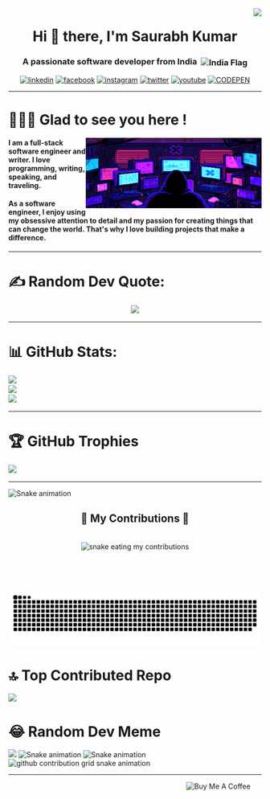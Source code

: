 <!-- # 💫 About Me: -->

<img src="https://visitcount.itsvg.in/api?id=SaurabhKrSing&icon=0&color=1" align="right" style="float: right;">

<h1 align="center">Hi 👋 there, I'm Saurabh Kumar</h1>


<!-- <h1 align="center">
    <img src="https://readme-typing-svg.herokuapp.com/?font=Righteous&size=45&center=true&vCenter=true&width=500&height=70&duration=4000&lines=Hi+There!+👋;+I'm+Saurabh+Kumar !;" />
</h1> -->

<h3 align="center">A passionate software developer from India &nbsp;<img src="https://upload.wikimedia.org/wikipedia/en/4/41/Flag_of_India.svg" alt="India Flag" width="20" style="vertical-align: middle;"></h3>



<p align="center">
<a target="_blank" href="https://www.linkedin.com/in/Enter_URL" style="display: inline-block;"><img src="https://img.shields.io/badge/linkedin-logo?style=for-the-badge&logo=linkedin&logoColor=white&color=%230a77b6" alt="linkedin" /></a>
<a target="_blank" href="https://www.facebook.com/Enter_URL" style="display: inline-block;"><img src="https://img.shields.io/badge/facebook-logo?style=for-the-badge&logo=facebook&logoColor=white&color=%230866ff" alt="facebook" /></a>
<a target="_blank" href="https://www.instagram.com/Enter_URL" style="display: inline-block;"><img src="https://img.shields.io/badge/instagram-logo?style=for-the-badge&logo=instagram&logoColor=white&color=%23F35369" alt="instagram" /></a>
<a target="_blank" href="https://twitter.com/Enter_URL" style="display: inline-block;"><img src="https://img.shields.io/badge/twitter-x?style=for-the-badge&logo=x&logoColor=white&color=%230f1419" alt="twitter" /></a>
<a target="_blank" href="https://www.youtube.com/Enter_URL" style="display: inline-block;"><img src="https://img.shields.io/badge/youtube-logo?style=for-the-badge&logo=youtube&logoColor=white&color=%23cc0000" alt="youtube" /></a>
<a target="_blank" href="https://codepen.io/Enter_Username" style="display: inline-block;"><img src="https://img.shields.io/badge/Codepen-000000?style=for-the-badge&logo=codepen&logoColor=white" alt="CODEPEN" /></a>
<!-- <a target="_blank" href="https://stackoverflow.com/users/Enter_URL" style="display: inline-block;"><img src="https://img.shields.io/badge/stackoverflow-logo?style=for-the-badge&logo=stackoverflow&logoColor=white&color=%23cc0000" alt="stackoverflow" /></a></p> -->

---

# 👨🏻‍💻 Glad to see you here !


  <img align="right" alt="GIF" src="https://github.com/SaurabhKumarSingh01/test5/blob/main/photo.gif?raw=true" width="350" height="140" />

<h4>I am a full-stack software engineer and writer. I love programming, writing, speaking, and traveling.</h4>

<h4>As a software engineer, I enjoy using my obsessive attention to detail and my passion for creating things that can change the world. That's why I love building projects that make a difference.</h4>

---

# ✍️ Random Dev Quote:

<div align="center">
  <img src="https://quotes-github-readme.vercel.app/api?type=horizontal&theme=radical">
</div>

---

# 📊 GitHub Stats:

![](https://github-readme-stats.vercel.app/api?username=SaurabhKumarSingh2001&theme=dark&hide_border=false&include_all_commits=false&count_private=false)<br/>
![](https://github-readme-streak-stats.herokuapp.com/?user=SaurabhKumarSingh2001&theme=dark&hide_border=false)<br/>
![](https://github-readme-stats.vercel.app/api/top-langs/?username=SaurabhKumarSingh2001&theme=dark&hide_border=false&include_all_commits=false&count_private=false&layout=compact)

---

# 🏆 GitHub Trophies
![](https://github-profile-trophy.vercel.app/?username=SaurabhKumarSingh2001&theme=radical&no-frame=false&no-bg=true&margin-w=4)

---


<img src="https://raw.githubusercontent.com/maurodesouza/maurodesouza/output/snake.svg" alt="Snake animation" />

<div align="center">
  <h2>🐍 My Contributions 🐍</h2>
  <br>
  <img alt="snake eating my contributions" src="https://raw.githubusercontent.com/SaurabhKumar2001/SaurabhKumar2001/output/github-contribution-grid-snake.svg" />
  
  <br/><br/><br/>
</div>

<picture>
  <source
    media="(prefers-color-scheme: dark)"
    srcset="https://raw.githubusercontent.com/platane/snk/output/github-contribution-grid-snake-dark.svg"
  />
  <source
    media="(prefers-color-scheme: light)"
    srcset="https://raw.githubusercontent.com/platane/snk/output/github-contribution-grid-snake.svg"
  />
  <img
    alt="github contribution grid snake animation"
    src="https://raw.githubusercontent.com/platane/snk/output/github-contribution-grid-snake.svg"
  />
</picture>

# 🔝 Top Contributed Repo
![](https://github-contributor-stats.vercel.app/api?username=SaurabhKrSing&limit=5&theme=nord&combine_all_yearly_contributions=true)




# 😂 Random Dev Meme
<img src='https://randommeme-five.vercel.app/' style="height: 400px;"/>



<img src="https://raw.githubusercontent.com/SaurabhKrSing/SaurabhKrSing/output/snake.svg" alt="Snake animation" />

<img src="https://raw.githubusercontent.com/SaurabhKrSing/SaurabhKrSing/output/snake.svg" alt="Snake animation" />

<picture>
  <source media="(prefers-color-scheme: dark)" srcset="https://raw.githubusercontent.com/SaurabhKrSing/SaurabhKrSing/output/github-contribution-grid-snake-dark.svg">
  <source media="(prefers-color-scheme: light)" srcset="https://raw.githubusercontent.com/SaurabhKrSing/SaurabhKrSing/output/github-contribution-grid-snake.svg">
  <img alt="github contribution grid snake animation" src="https://raw.githubusercontent.com/SaurabhKrSing/SaurabhKrSing/output/github-contribution-grid-snake.svg">
</picture>


---


<a href="https://www.buymeacoffee.com/saurabhsingh" target="_blank"><img src="https://cdn.buymeacoffee.com/buttons/v2/default-red.png" alt="Buy Me A Coffee" width="150" align="right" ></a>





